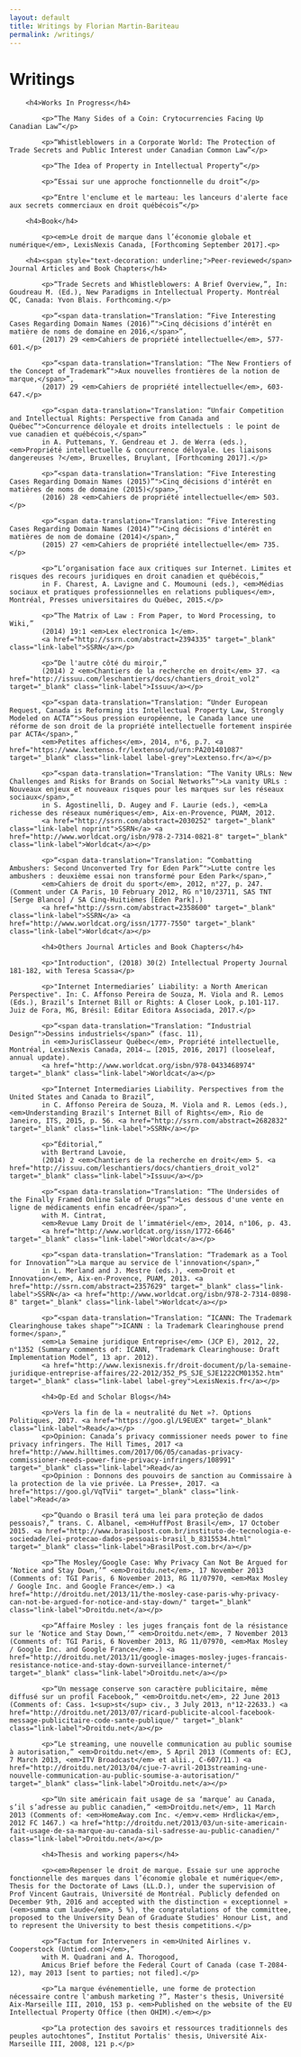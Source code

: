 ```yaml
---
layout: default
title: Writings by Florian Martin-Bariteau
permalink: /writings/
---
```


<div class="post">
	<h1 class="pageTitle">Writings</h1>

		
		<h4>Works In Progress</h4>
			
			<p>“The Many Sides of a Coin: Crytocurrencies Facing Up Canadian Law”</p>
			
			<p>“Whistleblowers in a Corporate World: The Protection of Trade Secrets and Public Interest under Canadian Common Law”</p>
			
			<p>“The Idea of Property in Intellectual Property”</p>
			
			<p>“Essai sur une approche fonctionnelle du droit”</p>
			
			<p>“Entre l'enclume et le marteau: les lanceurs d'alerte face aux secrets commerciaux en droit québécois”</p>
		
		<h4>Book</h4>
		
			<p><em>Le droit de marque dans l’économie globale et numérique</em>, LexisNexis Canada, [Forthcoming September 2017].<p>
		
		<h4><span style="text-decoration: underline;">Peer-reviewed</span> Journal Articles and Book Chapters</h4>
			
			<p>“Trade Secrets and Whistleblowers: A Brief Overview,”, In: Goudreau M. (Ed.), New Paradigms in Intellectual Property. Montréal QC, Canada: Yvon Blais. Forthcoming.</p>
			
			<p>“<span data-translation="Translation: “Five Interesting Cases Regarding Domain Names (2016)”">Cinq décisions d’intérêt en matière de noms de domaine en 2016,</span>”, 
			(2017) 29 <em>Cahiers de propriété intellectuelle</em>, 577-601.</p>
			
			<p>“<span data-translation="Translation: “The New Frontiers of the Concept of Trademark”">Aux nouvelles frontières de la notion de marque,</span>”, 
			(2017) 29 <em>Cahiers de propriété intellectuelle</em>, 603-647.</p>

			<p>“<span data-translation="Translation: “Unfair Competition and Intellectual Rights: Perspective from Canada and Québec”">Concurrence déloyale et droits intellectuels : le point de vue canadien et québécois,</span>” 
			in A. Puttemans, Y. Gendreau et J. de Werra (eds.), <em>Propriété intellectuelle & concurrence déloyale. Les liaisons dangereuses ?</em>, Bruxelles, Bruylant, [Forthcoming 2017].</p>
			
			<p>“<span data-translation="Translation: “Five Interesting Cases Regarding Domain Names (2015)”">Cinq décisions d'intérêt en matières de noms de domaine (2015)</span>,” 
			(2016) 28 <em>Cahiers de propriété intellectuelle</em> 503.</p>
			
			<p>“<span data-translation="Translation: “Five Interesting Cases Regarding Domain Names (2014)”">Cinq décisions d'intérêt en matières de nom de domaine (2014)</span>,” 
			(2015) 27 <em>Cahiers de propriété intellectuelle</em> 735.</p>
			
			<p>“L’organisation face aux critiques sur Internet. Limites et risques des recours juridiques en droit canadien et québécois,” 
			in F. Charest, A. Lavigne and C. Moumouni (eds.), <em>Médias sociaux et pratiques professionnelles en relations publiques</em>, Montréal, Presses universitaires du Québec, 2015.</p>
			
			<p>“The Matrix of Law : From Paper, to Word Processing, to Wiki,” 
			(2014) 19:1 <em>Lex electronica 1</em>. 
			<a href="http://ssrn.com/abstract=2394335" target="_blank" class="link-label">SSRN</a></p>
			
			<p>“De l'autre côté du miroir,” 
			(2014) 2 <em>Chantiers de la recherche en droit</em> 37. <a href="http://issuu.com/leschantiers/docs/chantiers_droit_vol2" target="_blank" class="link-label">Issuu</a></p>
			
			<p>“<span data-translation="Translation: “Under European Request, Canada is Reforming its Intellectual Property Law, Strongly Modeled on ACTA”">Sous pression européenne, le Canada lance une réforme de son droit de la propriété intellectuelle fortement inspirée par ACTA</span>,”
			<em>Petites affiches</em>, 2014, n°6, p.7. <a href="https://www.lextenso.fr/lextenso/ud/urn:PA201401087" target="_blank" class="link-label label-grey">Lextenso.fr</a></p>
			
			<p>“<span data-translation="Translation: “The Vanity URLs: New Challenges and Risks for Brands on Social Networks”">La vanity URLs : Nouveaux enjeux et nouveaux risques pour les marques sur les réseaux sociaux</span>,” 
			in S. Agostinelli, D. Augey and F. Laurie (eds.), <em>La richesse des réseaux numériques</em>, Aix-en-Provence, PUAM, 2012. 
			<a href="http://ssrn.com/abstract=2030252" target="_blank" class="link-label noprint">SSRN</a> <a href="http://www.worldcat.org/isbn/978-2-7314-0821-8" target="_blank" class="link-label">Worldcat</a></p>
			
			<p>“<span data-translation="Translation: “Combatting Ambushers: Second Unconverted Try for Eden Park”">Lutte contre les ambushers : deuxième essai non transformé pour Eden Park</span>,” 
			<em>Cahiers de droit du sport</em>, 2012, n°27, p. 247. (Comment under CA Paris, 10 February 2012, RG n°10/23711, SAS TNT [Serge Blanco] / SA Cinq‐Huitièmes [Eden Park].) 
			<a href="http://ssrn.com/abstract=2358600" target="_blank" class="link-label">SSRN</a> <a href="http://www.worldcat.org/issn/1777-7550" target="_blank" class="link-label">Worldcat</a></p>
			
			<h4>Others Journal Articles and Book Chapters</h4>
			
			<p>"Introduction", (2018) 30(2) Intellectual Property Journal 181-182, with Teresa Scassa</p>
			
			<p>"Internet Intermediaries’ Liability: a North American Perspective". In: C. Affonso Pereira de Souza, M. Viola and R. Lemos (Eds.), Brazil’s Internet Bill or Rights: A Closer Look, p.101-117. Juiz de Fora, MG, Brésil: Editar Editora Associada, 2017.</p>
			
			<p>“<span data-translation="Translation: “Industrial Design”">Dessins industriels</span>” (fasc. 11),
			in <em>JurisClasseur Québec</em>, Propriété intellectuelle, Montréal, LexisNexis Canada, 2014-… [2015, 2016, 2017] (looseleaf, annual update).
			<a href="http://www.worldcat.org/isbn/978-0433468974" target="_blank" class="link-label">Worldcat</a></p>
			
			<p>“Internet Intermediaries Liability. Perspectives from the United States and Canada to Brazil”, 
			in C. Affonso Pereira de Souza, M. Viola and R. Lemos (eds.), <em>Understanding Brazil's Internet Bill of Rights</em>, Rio de Janeiro, ITS, 2015, p. 56. <a href="http://ssrn.com/abstract=2682832" target="_blank" class="link-label">SSRN</a></p>
			
			<p>“Éditorial,” 
			with Bertrand Lavoie, 
			(2014) 2 <em>Chantiers de la recherche en droit</em> 5. <a href="http://issuu.com/leschantiers/docs/chantiers_droit_vol2" target="_blank" class="link-label">Issuu</a></p>
			
			<p>“<span data-translation="Translation: “The Undersides of the Finally Framed Online Sale of Drugs”">Les dessous d'une vente en ligne de médicaments enfin encadrée</span>”, 
			with M. Cintrat, 
			<em>Revue Lamy Droit de l’immatériel</em>, 2014, n°106, p. 43.
			<a href="http://www.worldcat.org/issn/1772-6646" target="_blank" class="link-label">Worldcat</a></p>
			
			<p>“<span data-translation="Translation: “Trademark as a Tool for Innovation”">La marque au service de l'innovation</span>,”
			in L. Merland and J. Mestre (eds.), <em>Droit et Innovation</em>, Aix-en-Provence, PUAM, 2013. <a href="http://ssrn.com/abstract=2357629" target="_blank" class="link-label">SSRN</a> <a href="http://www.worldcat.org/isbn/978-2-7314-0898-8" target="_blank" class="link-label">Worldcat</a></p>
			
			<p>“<span data-translation="Translation: “ICANN: The Trademark Clearinghouse takes shape”">ICANN : la Trademark Clearinghouse prend forme</span>,”
			<em>La Semaine juridique Entreprise</em> (JCP E), 2012, 22, n°1352 (Summary comments of: ICANN, “Trademark Clearinghouse: Draft Implementation Model”, 13 apr. 2012).
			<a href="http://www.lexisnexis.fr/droit-document/p/la-semaine-juridique-entreprise-affaires/22-2012/352_PS_SJE_SJE1222CM01352.htm" target="_blank" class="link-label label-grey">LexisNexis.fr</a></p>
			
			<h4>Op-Ed and Scholar Blogs</h4>
			
			<p>Vers la fin de la « neutralité du Net »?. Options Politiques, 2017. <a href="https://goo.gl/L9EUEX" target="_blank" class="link-label">Read</a></p>
			<p>Opinion: Canada’s privacy commissioner needs power to fine privacy infringers. The Hill Times, 2017 <a href="http://www.hilltimes.com/2017/06/05/canadas-privacy-commissioner-needs-power-fine-privacy-infringers/108991" target="_blank" class="link-label">Read</a>
			<p>Opinion : Donnons des pouvoirs de sanction au Commissaire à la protection de la vie privée. La Presse+, 2017. <a href="https://goo.gl/VqTVii" target="_blank" class="link-label">Read</a>
			
			<p>“Quando o Brasil terá uma lei para proteção de dados pessoais?,” trans. C. Albanel, <em>HuffPost Brasil</em>, 17 October 2015. <a href="http://www.brasilpost.com.br/instituto-de-tecnologia-e-sociedade/lei-protecao-dados-pessoais-brasil_b_8315534.html" target="_blank" class="link-label">BrasilPost.com.br</a></p>
			
			<p>“The Mosley/Google Case: Why Privacy Can Not Be Argued for ‘Notice and Stay Down,’” <em>Droitdu.net</em>, 17 November 2013 (Comments of: TGI Paris, 6 November 2013, RG 11/07970, <em>Max Mosley / Google Inc. and Google France</em>.) <a href="http://droitdu.net/2013/11/the-mosley-case-paris-why-privacy-can-not-be-argued-for-notice-and-stay-down/" target="_blank" class="link-label">Droitdu.net</a></p>
			
			<p>“Affaire Mosley : les juges français font de la résistance sur le ‘Notice and Stay Down,’” <em>Droitdu.net</em>, 7 November 2013 (Comments of: TGI Paris, 6 November 2013, RG 11/07970, <em>Max Mosley / Google Inc. and Google France</em>.) <a href="http://droitdu.net/2013/11/google-images-mosley-juges-francais-resistance-notice-and-stay-down-surveillance-internet/" target="_blank" class="link-label">Droitdu.net</a></p>
			
			<p>“Un message conserve son caractère publicitaire, même diffusé sur un profil Facebook,” <em>Droitdu.net</em>, 22 June 2013 (Comments of: Cass. 1<sup>st</sup> civ., 3 July 2013, n°12-22633.) <a href="http://droitdu.net/2013/07/ricard-publicite-alcool-facebook-message-publicitaire-code-sante-publique/" target="_blank" class="link-label">Droitdu.net</a></p>
			
			<p>“Le streaming, une nouvelle communication au public soumise à autorisation,” <em>Droitdu.net</em>, 5 April 2013 (Comments of: ECJ, 7 March 2013, <em>ITV Broadcast</em> et alii., C‑607/11.) <a href="http://droitdu.net/2013/04/cjue-7-avril-2013streaming-une-nouvelle-communication-au-public-soumise-a-autorisation/" target="_blank" class="link-label">Droitdu.net</a></p>
			
			<p>“Un site américain fait usage de sa ‘marque’ au Canada, s’il s’adresse au public canadien,” <em>Droitdu.net</em>, 11 March 2013 (Comments of: <em>HomeAway.com Inc. </em>v.<em> Hrdlicka</em>, 2012 FC 1467.) <a href="http://droitdu.net/2013/03/un-site-americain-fait-usage-de-sa-marque-au-canada-sil-sadresse-au-public-canadien/" class="link-label">Droitdu.net</a></p>
			
			<h4>Thesis and working papers</h4>
			
			<p><em>Repenser le droit de marque. Essaie sur une approche fonctionnelle des marques dans l’économie globale et numérique</em>, Thesis for the Doctorate of Laws (LL.D.), under the supervision of Prof Vincent Gautrais, Université de Montréal. Publicly defended on December 9th, 2016 and accepted with the distinction « exceptionnel » (<em>summa cum laude</em>, 5 %), the congratulations of the committee, proposed to the University Dean of Graduate Studies' Honour List, and to represent the University to best thesis competitions.</p>
			
			<p>“Factum for Interveners in <em>United Airlines v. Cooperstock (Untied.com)</em>,” 
			with M. Quadrani and A. Thorogood, 
			Amicus Brief before the Federal Court of Canada (case T-2084-12), may 2013 [sent to parties; not filed].</p>
			
			<p>“La marque événementielle, une forme de protection nécessaire contre l'ambush marketing ?”, Master's thesis, Université Aix-Marseille III, 2010, 153 p. <em>Published on the website of the EU Intellectual Property Office (then OHIM).</em></p>
			
			<p>“La protection des savoirs et ressources traditionnels des peuples autochtones”, Institut Portalis' thesis, Université Aix-Marseille III, 2008, 121 p.</p>

</div>
